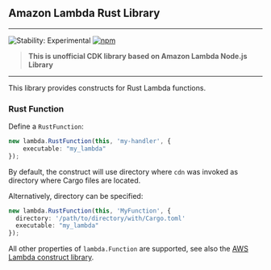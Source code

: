 ## Amazon Lambda Rust Library
<!--BEGIN STABILITY BANNER-->

---

![Stability: Experimental](https://img.shields.io/badge/stability-Experimental-important.svg?style=for-the-badge)
[![npm](https://img.shields.io/npm/v/aws-lambda-rust?style=for-the-badge)](https://www.npmjs.com/package/aws-lambda-rust)

> **This is unofficial CDK library based on Amazon Lambda Node.js Library**
---
<!--END STABILITY BANNER-->

This library provides constructs for Rust Lambda functions.

### Rust Function
Define a `RustFunction`:

```ts
new lambda.RustFunction(this, 'my-handler', {
    executable: "my_lambda"
});
```

By default, the construct will use directory where `cdn` was invoked as directory where Cargo files are located.

Alternatively, directory can be specified:
```ts
new lambda.RustFunction(this, 'MyFunction', {
  directory: '/path/to/directory/with/Cargo.toml'
  executable: "my_lambda"
});
```

All other properties of `lambda.Function` are supported, see also the [AWS Lambda construct library](https://github.com/aws/aws-cdk/tree/master/packages/%40aws-cdk/aws-lambda).
